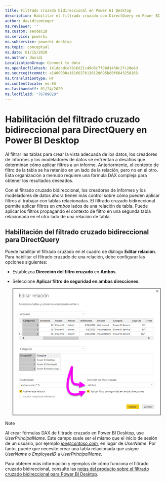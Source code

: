 ```yaml
---
title: Filtrado cruzado bidireccional en Power BI Desktop
description: Habilitar el filtrado cruzado con DirectQuery en Power BI Desktop
author: davidiseminger
ms.reviewer: ''
ms.custom: seodec18
ms.service: powerbi
ms.subservice: powerbi-desktop
ms.topic: conceptual
ms.date: 01/15/2020
ms.author: davidi
LocalizationGroup: Connect to data
ms.openlocfilehash: 141dabdce7816d21c49d8c7f98d1438c2fc20e8d
ms.sourcegitcommit: a1409030a1616027b138128695b80f6843258168
ms.translationtype: HT
ms.contentlocale: es-ES
ms.lasthandoff: 01/24/2020
ms.locfileid: "76709829"
---
```

# <a name="enable-bidirectional-cross-filtering-for-directquery-in-power-bi-desktop"></a>Habilitación del filtrado cruzado bidireccional para DirectQuery en Power BI Desktop

Al filtrar las tablas para crear la vista adecuada de los datos, los creadores de informes y los modeladores de datos se enfrentan a desafíos que determinan cómo aplicar filtros a un informe. Anteriormente, el contexto de filtro de la tabla se ha retenido en un lado de la relación, pero no en el otro. Esta organización a menudo requiere una fórmula DAX compleja para obtener los resultados deseados.

Con el filtrado cruzado bidireccional, los creadores de informes y los modeladores de datos ahora tienen más control sobre cómo pueden aplicar filtros al trabajar con tablas relacionadas. El filtrado cruzado bidireccional permite aplicar filtros en *ambos* lados de una relación de tabla. Puede aplicar los filtros propagando el contexto de filtro en una segunda tabla relacionada en el otro lado de una relación de tabla.

## <a name="enable-bidirectional-cross-filtering-for-directquery"></a>Habilitación del filtrado cruzado bidireccional para DirectQuery

Puede habilitar el filtrado cruzado en el cuadro de diálogo **Editar relación**. Para habilitar el filtrado cruzado de una relación, debe configurar las opciones siguientes:

* Establezca **Dirección del filtro cruzado** en **Ambos**.
* Seleccione **Aplicar filtro de seguridad en ambas direcciones**.

  ![Configure el filtrado cruzado bidireccional en Power BI Desktop.](media/desktop-bidirectional-filtering/bidirectional-filtering_2.png)

> [!NOTE]
> Al crear fórmulas DAX de filtrado cruzado en Power BI Desktop, use *UserPrincipalName*. Este campo suele ser el mismo que el inicio de sesión de un usuario, por ejemplo <em>joe@contoso.com</em>, en lugar de *UserName*. Por tanto, puede que necesite crear una tabla relacionada que asigne *UserName* o *EmployeeID* a *UserPrincipalName*.

Para obtener más información y ejemplos de cómo funciona el filtrado cruzado bidireccional, consulte las [notas del producto sobre el filtrado cruzado bidireccional para Power BI Desktop](https://download.microsoft.com/download/2/7/8/2782DF95-3E0D-40CD-BFC8-749A2882E109/Bidirectional%20cross-filtering%20in%20Analysis%20Services%202016%20and%20Power%20BI.docx).

